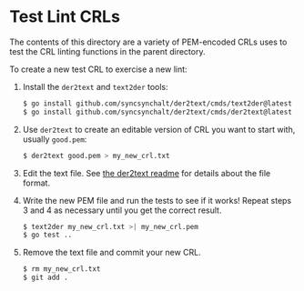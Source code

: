 # Test Lint CRLs

The contents of this directory are a variety of PEM-encoded CRLs uses to test
the CRL linting functions in the parent directory.

To create a new test CRL to exercise a new lint:

1. Install the `der2text` and `text2der` tools:

   ```sh
   $ go install github.com/syncsynchalt/der2text/cmds/text2der@latest
   $ go install github.com/syncsynchalt/der2text/cmds/der2text@latest
   ```

2. Use `der2text` to create an editable version of CRL you want to start with, usually `good.pem`:
  
   ```sh
   $ der2text good.pem > my_new_crl.txt
   ```

3. Edit the text file. See [the der2text readme](https://github.com/syncsynchalt/der2text) for details about the file format.

4. Write the new PEM file and run the tests to see if it works! Repeat steps 3 and 4 as necessary until you get the correct result.

   ```sh
   $ text2der my_new_crl.txt >| my_new_crl.pem
   $ go test ..
   ```

5. Remove the text file and commit your new CRL.

   ```sh
   $ rm my_new_crl.txt
   $ git add .
   ```
